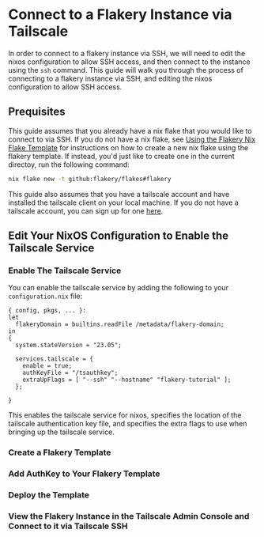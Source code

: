 # Connect to a Flakery Instance via Tailscale

In order to connect to a flakery instance via SSH, we will need to edit the nixos configuration to allow SSH access, and then connect to the instance using the `ssh` command. This guide will walk you through the process of connecting to a flakery instance via SSH, and editing the nixos configuration to allow SSH access.

## Prequisites 

This guide assumes that you already have a nix flake that you would like to connect to via SSH. If you do not have a nix flake, see [Using the Flakery Nix Flake Template](/guides/nix-flake-template) for instructions on how to create a new nix flake using the flakery template. If instead, you'd just like to create one in the current directoy, run the following command:

```sh
nix flake new -t github:flakery/flakes#flakery
```

This guide also assumes that you have a tailscale account and have installed the tailscale client on your local machine. If you do not have a tailscale account, you can sign up for one [here](https://tailscale.com/).

## Edit Your NixOS Configuration to Enable the Tailscale Service

### Enable The Tailscale Service

You can enable the tailscale service by adding the following to your `configuration.nix` file:


```nix{8-12}
{ config, pkgs, ... }:
let 
  flakeryDomain = builtins.readFile /metadata/flakery-domain;
in
{
  system.stateVersion = "23.05";

  services.tailscale = {
    enable = true;
    authKeyFile = "/tsauthkey";
    extraUpFlags = [ "--ssh" "--hostname" "flakery-tutorial" ];
  };

}
```

This enables the tailscale service for nixos, specifies the location of the tailscale authentication key file, and specifies the extra flags to use when bringing up the tailscale service.

### Create a Flakery Template 


### Add AuthKey to Your Flakery Template

### Deploy the Template 

### View the Flakery Instance in the Tailscale Admin Console and Connect to it via Tailscale SSH